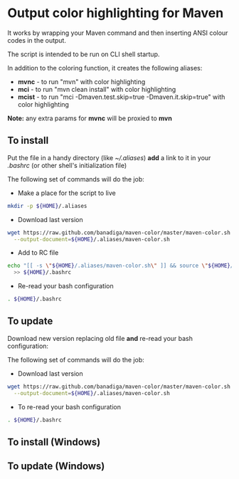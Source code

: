 Output color highlighting for Maven 
==============================

It works by wrapping your Maven command and then inserting ANSI colour codes in the output.

The script is intended to be run on CLI shell startup. 

In addition to the coloring function, it creates the following aliases:
* **mvnc** - to run "mvn" with color highlighting
* **mci** - to run "mvn clean install" with color highlighting
* **mcist** - to run "mci -Dmaven.test.skip=true -Dmaven.it.skip=true" with color highlighting

**Note:** any extra params for **mvnc** will be proxied to **mvn**

To install
------------------------

Put the file in a handy directory (like *~/.aliases*) **add** a link to it in your *.bashrc* (or other shell's initialization file)

The following set of commands will do the job:

* Make a place for the script to live 

```bash
mkdir -p ${HOME}/.aliases 
```

* Download last version

```bash
wget https://raw.github.com/banadiga/maven-color/master/maven-color.sh \
  --output-document=${HOME}/.aliases/maven-color.sh
```

* Add to RC file

```bash
echo "[[ -s \"${HOME}/.aliases/maven-color.sh\" ]] && source \"${HOME}/.aliases/maven-color.sh\"" \
  >> ${HOME}/.bashrc
```

* Re-read your bash configuration

```bash
. ${HOME}/.bashrc
```


To update
------------------------

Download new version replacing old file **and** re-read your bash configuration:

The following set of commands will do the job:

* Download last version

```bash
wget https://raw.github.com/banadiga/maven-color/master/maven-color.sh \
  --output-document=${HOME}/.aliases/maven-color.sh
```

* To re-read your bash configuration

```bash
. ${HOME}/.bashrc
```


To install (Windows)
------------------------



To update (Windows)
------------------------

